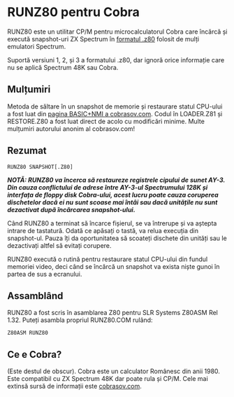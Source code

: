 # RUNZ80 pentru Cobra

RUNZ80 este un utilitar CP/M pentru microcalculatorul Cobra care încărcă și
execută snapshot-uri ZX Spectrum în [formatul .z80][z80format] folosit de mulți
emulatori Spectrum.

[z80format]: https://worldofspectrum.org/faq/reference/z80format.htm

Suportă versiuni 1, 2, și 3 a formatului .z80, dar ignoră orice informație care
nu se aplică Spectrum 48K sau Cobra.

## Mulțumiri

Metoda de săltare în un snapshot de memorie și restaurare statul CPU-ului a
fost luat din [pagina BASIC+NMI a cobrasov.com][BASIC+NMI].  Codul în
LOADER.Z81 și RESTORE.Z80 a fost luat direct de acolo cu modificări minime.
Multe mulțumiri autorului anonim al cobrasov.com!

[BASIC+NMI]: http://cobrasov.com/CoBra%20Project/basic+nmi-ro.html

## Rezumat

`RUNZ80 SNAPSHOT[.Z80]`

***NOTĂ: RUNZ80 va încerca să restaureze registrele cipului de sunet AY-3.  Din
cauza conflictului de adrese între AY-3-ul Spectrumului 128K și interfața de
floppy disk Cobra-ului, acest lucru poate cauza coruperea dischetelor dacă ei
nu sunt scoase mai întâi sau dacă unitățile nu sunt dezactivat după încărcarea
snapshot-ului.***

Când RUNZ80 a terminat să încarce fișierul, se va întrerupe și va aștepta
intrare de tastatură.  Odată ce apăsați o tastă, va relua execuția din
snapshot-ul.  Pauza îți da oportunitatea să scoateți dischete din unități sau
le dezactivați altfel să evitați corupere.

RUNZ80 execută o rutină pentru restaurare statul CPU-ului din fundul memoriei
video, deci când se încărcă un snapshot va exista niște gunoi în partea de sus
a ecranului.

## Assamblând

RUNZ80 a fost scris în asamblarea Z80 pentru SLR Systems Z80ASM Rel 1.32.
Puteți asambla propriul RUNZ80.COM rulând:

`Z80ASM RUNZ80`

## Ce e Cobra?

(Este destul de obscur).  Cobra este un calculator Românesc din anii 1980.
Este compatibil cu ZX Spectrum 48K dar poate rula și CP/M.  Cele mai extinsă
sursă de informații este [cobrasov.com].

[cobrasov.com]: http://cobrasov.com
